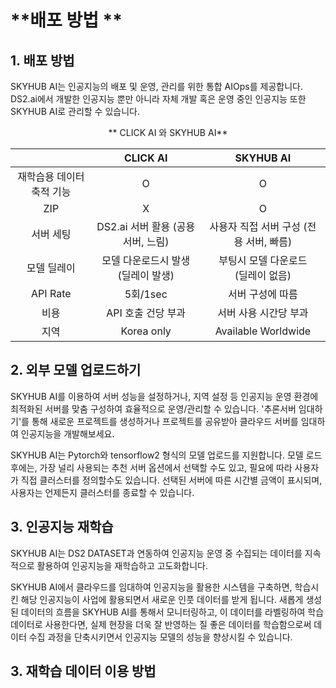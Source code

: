 
# **배포 방법 **

## **1. 배포 방법**

SKYHUB AI는 인공지능의 배포 및 운영, 관리를 위한 통합 AIOps를 제공합니다. DS2.ai에서 개발한 인공지능 뿐만 아니라 자체 개발 혹은 운영 중인 인공지능 또한 SKYHUB AI로 관리할 수 있습니다.

<center>
    ** CLICK AI 와 SKYHUB AI**
   
|    |     CLICK AI     |    SKYHUB AI  | 
|:----------:|:-------------------:|:-------------------:|
| 재학습용 데이터 축적 기능 |  O | O |
| ZIP  |    X |  O |
| 서버 세팅 | DS2.ai 서버 활용 (공용 서버, 느림) | 사용자 직접 서버 구성 (전용 서버, 빠름)|
| 모델 딜레이 |  모델 다운로드시 발생 <br> (딜레이 발생) | 부팅시 모델 다운로드 <br> (딜레이 없음)|
| API Rate  |  5회/1sec |  서버 구성에 따름 |
| 비용 | API 호출 건당 부과 | 서버 사용 시간당 부과 |
| 지역 | Korea only | Available Worldwide |

</center>

## **2. 외부 모델 업로드하기**

SKYHUB AI를 이용하여 서버 성능을 설정하거나, 지역 설정 등 인공지능 운영 환경에 최적화된 서버를 맞춤 구성하여 효율적으로 운영/관리할 수 있습니다. '추론서버 임대하기'를 통해 새로운 프로젝트를 생성하거나 프로젝트를 공유받아 클라우드 서버를 임대하여 인공지능을 개발해보세요.

SKYHUB AI는 Pytorch와 tensorflow2 형식의 모델 업로드를 지원합니다. 모델 로드 후에는, 가장 널리 사용되는 추천 서버 옵션에서 선택할 수도 있고, 필요에 따라 사용자가 직접 클러스터를 정의할수도 있습니다. 선택된 서버에 따른 시간별 금액이 표시되며, 사용자는 언제든지 클러스터를 종료할 수 있습니다.

## **3. 인공지능 재학습**

SKYHUB AI는 DS2 DATASET과 연동하여 인공지능 운영 중 수집되는 데이터를 지속적으로 활용하여 인공지능을 재학습하고 고도화합니다.

SKYHUB AI에서 클라우드를 임대하여 인공지능을 활용한 시스템을 구축하면, 학습시킨 해당 인공지능이 사업에 활용되면서 새로운 인풋 데이터를 받게 됩니다. 새롭게 생성된 데이터의 흐름을 SKYHUB AI를 통해서 모니터링하고, 이 데이터를 라벨링하여 학습 데이터로 사용한다면, 실제 현장을 더욱 잘 반영하는 질 좋은 데이터를 학습함으로써 데이터 수집 과정을 단축시키면서 인공지능 모델의 성능을 향상시킬 수 있습니다.

## **3. 재학습 데이터 이용 방법**


<br>
<br>
